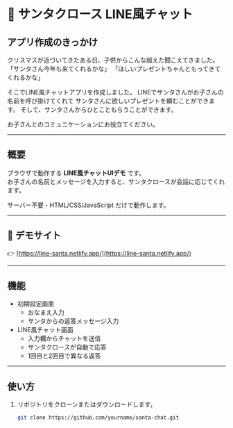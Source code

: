 # 🎅 サンタクロース LINE風チャット

## アプリ作成のきっかけ
クリスマスが近づいてきたある日、子供からこんな超えた聞こえてきました。
「サンタさん今年も来てくれるかな」
「ほしいプレゼントちゃんともってきてくれるかな」

そこでLINE風チャットアプリを作成しました。
LINEでサンタさんがお子さんの名前を呼び掛けてくれて
サンタさんに欲しいプレゼントを頼むことができます。
そして、サンタさんからひとこともらうことができます。

お子さんとのコミュニケーションにお役立てください。

---

## 概要
ブラウザで動作する **LINE風チャットUIデモ** です。  
お子さんの名前とメッセージを入力すると、サンタクロースが会話に応じてくれます。  

サーバー不要・HTML/CSS/JavaScript だけで動作します。  

---

## 🔗 デモサイト
👉 [https://line-santa.netlify.app/](https://line-santa.netlify.app/)  

---

## 機能
- 初期設定画面  
  - おなまえ入力  
  - サンタからの返答メッセージ入力  
- LINE風チャット画面  
  - 入力欄からチャットを送信  
  - サンタクロースが自動で応答  
  - 1回目と2回目で異なる返答  

---

## 使い方
1. リポジトリをクローンまたはダウンロードします。
   ```bash
   git clone https://github.com/yourname/santa-chat.git
